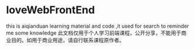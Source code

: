 # loveWebFrontEnd
this is aiqianduan learning material and code ,it used for search to reminder me some knowledge
此文档仅用于个人学习前端课程，公开分享，不能用于商业目的。如用于商业用途，请自行联系课程原作者。